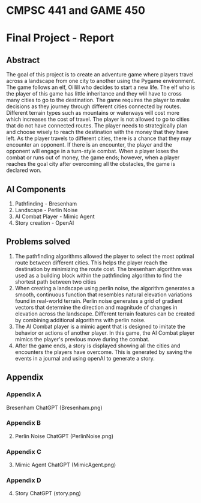 # CMPSC 441 and GAME 450
# Final Project - Report

## Abstract
The goal of this project is to create an adventure game where players travel across a landscape from one city to another using the Pygame environment. The game follows an elf, Oillill who decides to start a new life. The elf who is the player of this game has little inheritance and they will have to cross many cities to go to the destination. The game requires the player to make decisions as they journey through different cities connected by routes. Different terrain types such as mountains or waterways will cost more which increases the cost of travel. The player is not allowed to go to cities that do not have connected routes. The player needs to strategically plan and choose wisely to reach the destination with the money that they have left. As the player travels to different cities, there is a chance that they may encounter an opponent. If there is an encounter, the player and the opponent will engage in a turn-style combat. When a player loses the combat or runs out of money, the game ends; however, when a player reaches the goal city after overcoming all the obstacles, the game is declared won. 

## AI Components
1. Pathfinding - Bresenham
2. Landscape - Perlin Noise
3. AI Combat Player - Mimic Agent
4. Story creation - OpenAI

## Problems solved
1. The pathfinding algorithms allowed the player to select the most optimal route between different cities. This helps the player reach the destination by minimizing the route cost. The bresenham algorithm was used as a building block within the pathfinding algorithm to find the shortest path between two cities
2. When creating a landscape using perlin noise, the algorithm generates a smooth, continuous function that resembles natural elevation variations found in real-world terrain. Perlin noise generates a grid of gradient vectors that determine the direction and magnitude of changes in elevation across the landscape. Different terrain features can be created by combining additional algorithms with perlin noise.
3. The AI Combat player is a mimic agent that is designed to imitate the behavior or actions of another player. In this game, the AI Combat player mimics the player's previous move during the combat.
4. After the game ends, a story is displayed showing all the cities and encounters the players have overcome. This is generated by saving the events in a journal and using openAI to generate a story.

## Appendix
### Appendix A
Bresenham ChatGPT (Bresenham.png)
### Appendix B
2. Perlin Noise ChatGPT (PerlinNoise.png)
### Appendix C
3. Mimic Agent ChatGPT (MimicAgent.png)
### Appendix D
4. Story ChatGPT (story.png)

